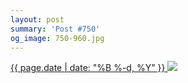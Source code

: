 ```yaml
---
layout: post
summary: 'Post #750'
og_image: 750-960.jpg
---
```


<p>
 <time>
  <a href="/750">
   {{ page.date | date: "%B %-d, %Y" }}
  </a>
 </time>
 <a href="/750">
  <img data-taken="4/28/2018" sizes="(min-width: 700px) 50vw, calc(100vw - 2rem)" src="{{ site.assets_url }}/750-480.jpg" srcset="{{ site.assets_url }}/750-240.jpg 240w, {{ site.assets_url }}/750-480.jpg 480w, {{ site.assets_url }}/750-720.jpg 720w, {{ site.assets_url }}/750-960.jpg 960w"/>
 </a>
</p>
